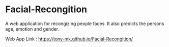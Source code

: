 # Facial-Recongition

A web application for recongizing people faces. It also predicts the persons age, emotion and gender.

Web App Link : https://tony-mk.github.io/Facial-Recongition/
